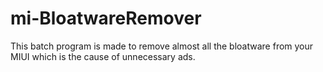 # mi-BloatwareRemover
This batch program is made to remove almost all the bloatware from your MIUI which is the cause of unnecessary ads.
